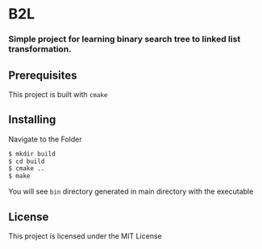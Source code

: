 # B2L

### Simple project for learning binary search tree to linked list transformation.

## Prerequisites
This project is built with `cmake`
## Installing
Navigate to the Folder

```sh
$ mkdir build
$ cd build
$ cmake ..
$ make
```

You will see `bin` directory generated in main directory with the executable 

## License

This project is licensed under the MIT License
